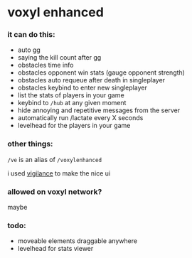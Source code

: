 # voxyl enhanced


### it can do this:
- auto gg
- saying the kill count after gg
- obstacles time info
- obstacles opponent win stats \(gauge opponent strength\)
- obstacles auto requeue after death in singleplayer
- obstacles keybind to enter new singleplayer
- list the stats of players in your game
- keybind to `/hub` at any given moment
- hide annoying and repetitive messages from the server
- automatically run /lactate every X seconds
- levelhead for the players in your game

### other things:

`/ve` is an alias of `/voxylenhanced`

i used [vigilance](https://github.com/EssentialGG/Vigilance) to make the nice ui

### allowed on voxyl network?

maybe

### todo:

- moveable elements draggable anywhere
- levelhead for stats viewer